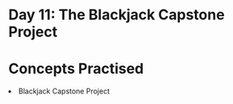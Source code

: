 # Day 11: The Blackjack Capstone Project

# Concepts Practised
<li> Blackjack Capstone Project </li>



